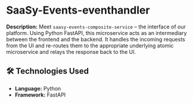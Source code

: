 # SaaSy-Events-eventhandler

**Description:**
Meet `saasy-events-composite-service` – the interface of our platform. Using Python FastAPI, this microservice acts as an intermediary between the frontend and the backend. It handles the incoming requests from the UI and re-routes them to the appropriate underlying atomic microservice and relays the response back to the UI.

## 🛠️ Technologies Used
- **Language:** Python
- **Framework:** FastAPI
